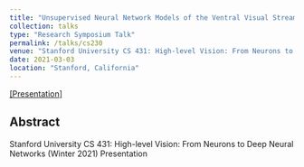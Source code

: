 ```yaml
---
title: "Unsupervised Neural Network Models of the Ventral Visual Stream"
collection: talks
type: "Research Symposium Talk"
permalink: /talks/cs230
venue: "Stanford University CS 431: High-level Vision: From Neurons to Deep Neural Networks, 2021"
date: 2021-03-03
location: "Stanford, California"
---
```

[[Presentation]](https://sharanramjee.github.io/files/talks/cs431.pdf)

## Abstract
Stanford University CS 431: High-level Vision: From Neurons to Deep Neural Networks (Winter 2021) Presentation
